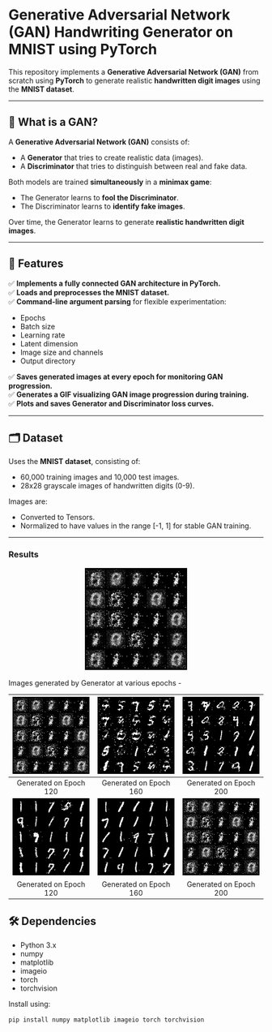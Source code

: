 # Generative Adversarial Network (GAN) Handwriting Generator on MNIST using PyTorch

This repository implements a **Generative Adversarial Network (GAN)** from scratch using **PyTorch** to generate realistic **handwritten digit images** using the **MNIST dataset**.

---

## 🤖 What is a GAN?

A **Generative Adversarial Network (GAN)** consists of:
- A **Generator** that tries to create realistic data (images).
- A **Discriminator** that tries to distinguish between real and fake data.

Both models are trained **simultaneously** in a **minimax game**:
- The Generator learns to **fool the Discriminator**.
- The Discriminator learns to **identify fake images**.

Over time, the Generator learns to generate **realistic handwritten digit images**.

---

## 🚀 Features

✅ **Implements a fully connected GAN architecture in PyTorch.**  
✅ **Loads and preprocesses the MNIST dataset.**  
✅ **Command-line argument parsing** for flexible experimentation:
- Epochs
- Batch size
- Learning rate
- Latent dimension
- Image size and channels
- Output directory

✅ **Saves generated images at every epoch for monitoring GAN progression.**  
✅ **Generates a GIF visualizing GAN image progression during training.**  
✅ **Plots and saves Generator and Discriminator loss curves.**

---

## 🗂️ Dataset

Uses the **MNIST dataset**, consisting of:
- 60,000 training images and 10,000 test images.
- 28x28 grayscale images of handwritten digits (0-9).

Images are:
- Converted to Tensors.
- Normalized to have values in the range [-1, 1] for stable GAN training.

---

### Results

<div align="center">
  <img width="40%" src="output/generated_images.gif" alt="Generated Images">
</div>

Images generated by Generator at various epochs - 
<div align="center">

![Generated on Epoch 1](output/images/1.png)	|	![Generated on Epoch 40](output/images/40.png)	|	![Generated on Epoch 80](output/images/80.png)
:----------------------------------------------------------------------:|:-------------------------------------------------------------------------:|:--------------------------------------------------------:
Generated on Epoch 120													|	Generated on Epoch 160													|	Generated on Epoch 200
![Generated on Epoch 120](output/images/120.png)	|	![Generated on Epoch 160](output/images/160.png)	|	![output/images/200.png](output/images/1.png)
Generated on Epoch 120													|	Generated on Epoch 160													|	Generated on Epoch 200

</div>

## 🛠️ Dependencies

- Python 3.x
- numpy
- matplotlib
- imageio
- torch
- torchvision

Install using:
```bash
pip install numpy matplotlib imageio torch torchvision
